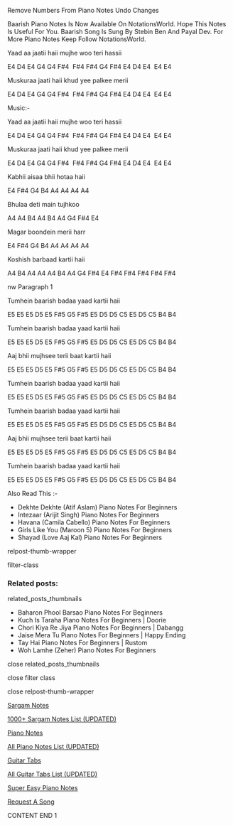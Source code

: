 
Remove Numbers From Piano Notes
Undo Changes

Baarish Piano Notes Is Now Available On NotationsWorld. Hope This Notes Is Useful For You. Baarish Song Is Sung By Stebin Ben And Payal Dev. For More Piano Notes Keep Follow NotationsWorld.

Yaad aa jaatii haii mujhe woo teri hassii

E4 D4 E4 G4 G4 F#4  F#4 F#4 G4 F#4 E4 D4 E4  E4 E4

Muskuraa jaati haii khud yee palkee merii

E4 D4 E4 G4 G4 F#4  F#4 F#4 G4 F#4 E4 D4 E4  E4 E4

Music:-

Yaad aa jaatii haii mujhe woo teri hassii

E4 D4 E4 G4 G4 F#4  F#4 F#4 G4 F#4 E4 D4 E4  E4 E4

Muskuraa jaati haii khud yee palkee merii

E4 D4 E4 G4 G4 F#4  F#4 F#4 G4 F#4 E4 D4 E4  E4 E4

Kabhii aisaa bhii hotaa haii

E4 F#4 G4 B4 A4 A4 A4 A4

Bhulaa deti main tujhkoo

A4 A4 B4 A4 B4 A4 G4 F#4 E4

Magar boondein merii harr

E4 F#4 G4 B4 A4 A4 A4 A4

Koshish barbaad kartii haii

A4 B4 A4 A4 A4 B4 A4 G4 F#4 E4 F#4 F#4 F#4 F#4 F#4

nw Paragraph 1

Tumhein baarish badaa yaad kartii haii

E5 E5 E5 D5 E5 F#5 G5 F#5 E5 D5 D5 C5 E5 D5 C5 B4 B4

Tumhein baarish badaa yaad kartii haii

E5 E5 E5 D5 E5 F#5 G5 F#5 E5 D5 D5 C5 E5 D5 C5 B4 B4

Aaj bhii mujhsee terii baat kartii haii

E5 E5 E5 D5 E5 F#5 G5 F#5 E5 D5 D5 C5 E5 D5 C5 B4 B4

Tumhein baarish badaa yaad kartii haii

E5 E5 E5 D5 E5 F#5 G5 F#5 E5 D5 D5 C5 E5 D5 C5 B4 B4

Tumhein baarish badaa yaad kartii haii

E5 E5 E5 D5 E5 F#5 G5 F#5 E5 D5 D5 C5 E5 D5 C5 B4 B4

Aaj bhii mujhsee terii baat kartii haii

E5 E5 E5 D5 E5 F#5 G5 F#5 E5 D5 D5 C5 E5 D5 C5 B4 B4

Tumhein baarish badaa yaad kartii haii

E5 E5 E5 D5 E5 F#5 G5 F#5 E5 D5 D5 C5 E5 D5 C5 B4 B4

Also Read This :-

* Dekhte Dekhte (Atif Aslam) Piano Notes For Beginners
* Intezaar (Arijit Singh) Piano Notes For Beginners
* Havana (Camila Cabello) Piano Notes For Beginners
* Girls Like You (Maroon 5) Piano Notes For Beginners
* Shayad (Love Aaj Kal) Piano Notes For Beginners

relpost-thumb-wrapper

filter-class

### Related posts:

related_posts_thumbnails

* Baharon Phool Barsao Piano Notes For Beginners
* Kuch Is Taraha Piano Notes For Beginners | Doorie
* Chori Kiya Re Jiya Piano Notes For Beginners | Dabangg
* Jaise Mera Tu Piano Notes For Beginners | Happy Ending
* Tay Hai Piano Notes For Beginners | Rustom
* Woh Lamhe (Zeher) Piano Notes For Beginners

close related_posts_thumbnails

close filter class

close relpost-thumb-wrapper

[Sargam Notes](https://www.notationsworld.com/sargam-notes.html)

[1000+ Sargam Notes List (UPDATED)](https://www.notationsworld.com/all-songs-list-sargam-notes.html)

[Piano Notes](https://www.notationsworld.com/piano-notes.html)

[All Piano Notes List (UPDATED)](https://www.notationsworld.com/all-songs-list-piano-notes.html)

[Guitar Tabs](https://www.notationsworld.com/guitar-tabs.html)

[All Guitar Tabs List (UPDATED)](https://www.notationsworld.com/all-songs-list-guitar-tabs.html)

[Super Easy Piano Notes](https://studywall.in/)

[Request A Song](https://www.notationsworld.com/request-a-song.html)

CONTENT END 1

